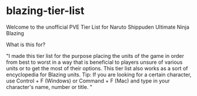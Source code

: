 # blazing-tier-list
Welcome to the unofficial PVE Tier List for Naruto Shippuden Ultimate Ninja Blazing

What is this for?

"I made this tier list for the purpose placing the units of the game in order from best to worst in a way that is beneficial to players unsure of various units or to get the most of their options. This tier list also works as a sort of encyclopedia for Blazing units.
Tip: If you are looking for a certain character, use Control + F (Windows) or Command + F (Mac) and type in your character's name, number or title. "

